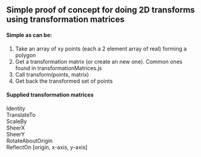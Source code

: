 ## Simple proof of concept for doing 2D transforms using transformation matrices

#### Simple as can be:
1. Take an array of xy points (each a 2 element array of real)  forming a polygon
2. Get a transformation matrix (or create an new one). Common ones found in transformationMatrices.js
3. Call transform(points, matrix)
4. Get back the transformed set of points

#### Supplied transformation matrices
  Identity  
  TranslateTo  
  ScaleBy  
  SheerX  
  SheerY  
  RotateAboutOrigin  
  ReflectOn [origin, x-axis, y-axis]

